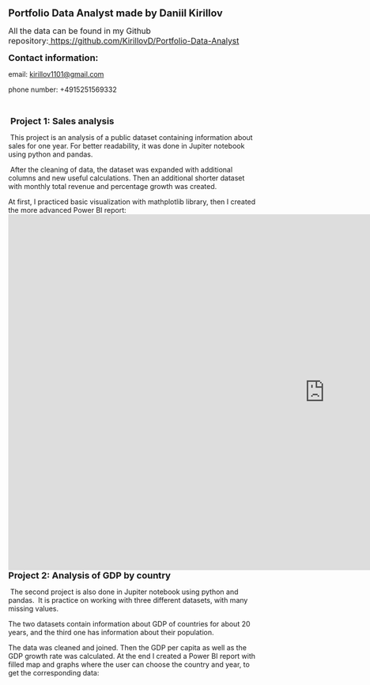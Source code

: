 <p><span style="font-size: 20px;"><strong>Portfolio Data Analyst made by Daniil Kirillov</strong></span></p>
<p><span style="font-size: 16px;">All the data can be found in my Github repository:<a href="https://github.com/KirillovD/Portfolio-Data-Analyst">&nbsp;https://github.com/KirillovD/Portfolio-Data-Analyst</a></span></p>
<p><strong><span style="font-size: 18px;">Contact information:&nbsp;</span></strong></p>
<p>email: <a href="mailto:kirillov1101@gmail.com">kirillov1101@gmail.com</a></p>
<p>phone number: +4915251569332</p>
<p><br></p>
<p><strong><span style="font-size: 18px;">&nbsp;Project 1: Sales analysis</span></strong></p>
<p class="Please set custom CSS styles in Settings">&nbsp;This project is an analysis of a public dataset containing information about sales for one year. For better readability, it was done in Jupiter notebook using python and pandas.&nbsp;</p>
<p>&nbsp;After the cleaning of data, the dataset was expanded with additional columns and new useful calculations. Then an additional shorter dataset with monthly total revenue and percentage growth was created.&nbsp;</p>
<p>At first, I practiced basic visualization with mathplotlib library, then I created the more advanced Power BI report: <iframe title="Report Section" width="1280" height="720" src="https://app.powerbi.com/view?r=eyJrIjoiZGUyMGNmOWItYWZkOC00ZTBkLTg3YTEtMDU4NzA4NmU0YzBiIiwidCI6IjlmODI3MWI0LWVkNzAtNDg4OC1iMmE4LWI5ZGIyNmQxMDE1MCJ9" frameborder="0" allowfullscreen="true" align="left"></iframe>&nbsp;</p>
<p><span style="font-size: 18px;"><strong>Project 2: Analysis of GDP by country&nbsp;</strong></span></p>
<p>&nbsp;The second project is also done in Jupiter notebook using python and pandas. &nbsp;It is practice on working with three different datasets, with many missing values.&nbsp;</p>
<p>The two datasets contain information about GDP of countries for about 20 years, and the third one has information about their population.&nbsp;</p>
<p>The data was cleaned and joined. Then the GDP per capita as well as the GDP growth rate was calculated. At the end I created a Power BI report with filled map and graphs where the user can choose the country and year, to get the corresponding data: <iframe title="GDP visualisation PBI" width="0" height="0" src="https://app.powerbi.com/view?r=eyJrIjoiZmZkNjdmYTEtMTMzNC00ZmJhLTg2NjMtMmExNWUxNzM5MzA3IiwidCI6IjlmODI3MWI0LWVkNzAtNDg4OC1iMmE4LWI5ZGIyNmQxMDE1MCJ9" frameborder="0" allowFullScreen="true" align="left"></iframe><br></p>
